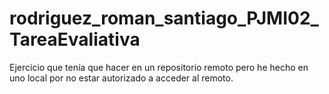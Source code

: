 # rodriguez_roman_santiago_PJMI02_TareaEvaliativa
 Ejercicio que tenía que hacer en un repositorio remoto pero he hecho en uno local por no estar autorizado a acceder al remoto.
